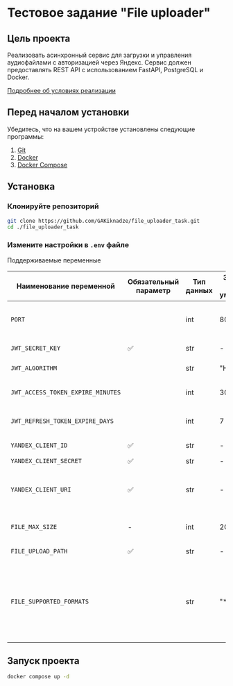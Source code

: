 # Тестовое задание "File uploader"

## Цель проекта

Реализовать асинхронный сервис для загрузки и управления аудиофайлами с авторизацией через Яндекс.
Сервис должен предоставлять REST API с использованием FastAPI, PostgreSQL и Docker.

[Подробнее об условиях реализации](./docs/technical_specification.md)

## Перед началом установки

Убедитесь, что на вашем устройстве установлены следующие программы:

1. [Git](https://git-scm.com/book/ru/v2/Введение-Установка-Git)
2. [Docker](https://docs.docker.com/engine/install/)
3. [Docker Compose](https://docs.docker.com/compose/install/)

## Установка

### Клонируйте репозиторий
```bash
git clone https://github.com/GAKiknadze/file_uploader_task.git
cd ./file_uploader_task
```

### Измените настройки в `.env` файле

Поддерживаемые переменные

| Наименование переменной | Обязательный параметр | Тип данных | Значение по умолчанию | Описание |
| - | - | - | - | - |
| `PORT` |  | int | 8000 | Номер порта, на котором будет работать docker-контейнер |
| `JWT_SECRET_KEY` | ✅ | str | - | Ключ подписи jwt-токенов |
| `JWT_ALGORITHM` |  | str | "HS256" | Алгоритм подписи jwt-токенов |
| `JWT_ACCESS_TOKEN_EXPIRE_MINUTES` |  | int | 30 | Количество **минут** валидности access-токена |
| `JWT_REFRESH_TOKEN_EXPIRE_DAYS` |  | int | 7 | Количество **дней** валидности refresh-токена |
| `YANDEX_CLIENT_ID` | ✅ | str | - | Идентификатор приложения |
| `YANDEX_CLIENT_SECRET` | ✅ | str | - | Секретный ключ |
| `YANDEX_CLIENT_URI` | ✅ | str | - | URL, по которому пользователи перенаправляются после успешной авторизации |
| `FILE_MAX_SIZE` | - | int | 20 | Максимальный размер файла в MB |
| `FILE_UPLOAD_PATH` | ✅ | str | - | Путь папки, хранящей файлы  |
| `FILE_SUPPORTED_FORMATS` |  | str | "*" | MIME-типы файлов допустимые к загрузке. Если указана строка "*", пользователи могут загружать файлы любого типа. |

## Запуск проекта

```bash
docker compose up -d
```
